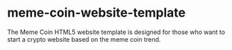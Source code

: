 # meme-coin-website-template
The Meme Coin HTML5 website template is designed for those who want to start a crypto website based on the meme coin trend.
